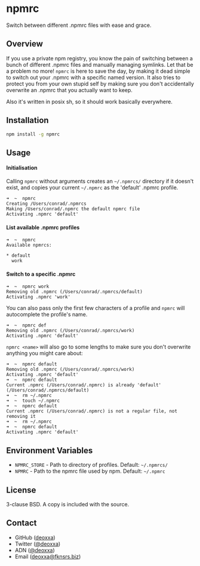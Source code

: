 npmrc
=====

Switch between different .npmrc files with ease and grace.

Overview
--------

If you use a private npm registry, you know the pain of switching between a
bunch of different .npmrc files and manually managing symlinks. Let that be a
problem no more! `npmrc` is here to save the day, by making it dead simple to
switch out your .npmrc with a specific named version. It also tries to protect
you from your own stupid self by making sure you don't accidentally overwrite an
.npmrc that you actually want to keep.

Also it's written in posix sh, so it should work basically everywhere.

Installation
------------

``` sh
npm install -g npmrc
```

Usage
-----

#### Initialisation

Calling `npmrc` without arguments creates an `~/.npmrcs/` directory if it doesn't exist,
and copies your current `~/.npmrc` as the 'default' .npmrc profile.

```
➜  ~  npmrc
Creating /Users/conrad/.npmrcs
Making /Users/conrad/.npmrc the default npmrc file
Activating .npmrc 'default'
```

#### List available .npmrc profiles

```
➜  ~  npmrc 
Available npmrcs:
    
* default
  work
```

#### Switch to a specific .npmrc 

```
➜  ~  npmrc work
Removing old .npmrc (/Users/conrad/.npmrcs/default)
Activating .npmrc 'work'
```

You can also pass only the first few characters of a profile and `npmrc` will
autocomplete the profile's name.

```
➜  ~  npmrc def
Removing old .npmrc (/Users/conrad/.npmrcs/work)
Activating .npmrc 'default'
```

`npmrc <name>` will also go to some lengths to make sure you don't overwrite
anything you might care about:

```
➜  ~  npmrc default
Removing old .npmrc (/Users/conrad/.npmrcs/work)
Activating .npmrc 'default'
➜  ~  npmrc default  
Current .npmrc (/Users/conrad/.npmrc) is already 'default' (/Users/conrad/.npmrcs/default)
➜  ~  rm ~/.npmrc
➜  ~  touch ~/.npmrc
➜  ~  npmrc default
Current .npmrc (/Users/conrad/.npmrc) is not a regular file, not removing it
➜  ~  rm ~/.npmrc
➜  ~  npmrc default
Activating .npmrc 'default'
```

Environment Variables
---------------------

* `NPMRC_STORE` - Path to directory of profiles. Default: `~/.npmrcs/`
* `NPMRC` - Path to the npmrc file used by npm. Default: `~/.npmrc`

License
-------

3-clause BSD. A copy is included with the source.

Contact
-------

* GitHub ([deoxxa](http://github.com/deoxxa))
* Twitter ([@deoxxa](http://twitter.com/deoxxa))
* ADN ([@deoxxa](https://alpha.app.net/deoxxa))
* Email ([deoxxa@fknsrs.biz](mailto:deoxxa@fknsrs.biz))
